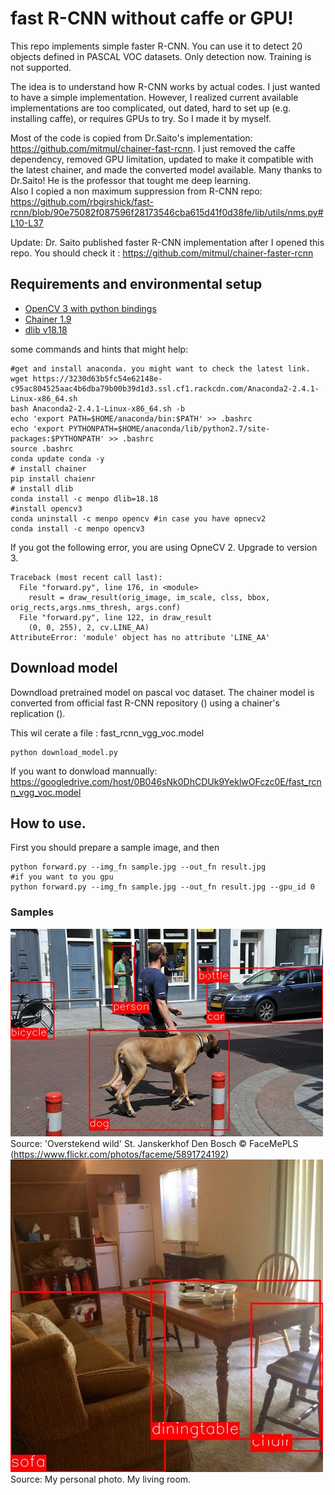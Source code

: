 # fast R-CNN without caffe or GPU! 
This repo implements simple faster R-CNN. You can use it to detect 20 objects defined in PASCAL VOC datasets. Only detection now. Training is not supported. 

The idea is to understand how R-CNN works by actual codes. I just wanted to have a simple implementation. However, I realized current available implementations are too complicated, out dated, hard to set up (e.g. installing caffe), or requires GPUs to try. So I made it by myself.

Most of the code is copied from Dr.Saito's implementation: https://github.com/mitmul/chainer-fast-rcnn. 
 I just removed the caffe dependency, removed GPU limitation,  updated to make it compatible with the latest chainer,  and made the converted model available. Many thanks to Dr.Saito! He is the professor that tought me deep learning.  
  Also I copied a non maximum suppression from R-CNN repo: https://github.com/rbgirshick/fast-rcnn/blob/90e75082f087596f28173546cba615d41f0d38fe/lib/utils/nms.py#L10-L37
 
 Update: Dr. Saito published faster R-CNN implementation after I opened this repo. You should check it : https://github.com/mitmul/chainer-faster-rcnn

## Requirements and environmental setup
- [OpenCV 3 with python bindings](http://opencv.org)
- [Chainer 1.9](http://chainer.org)
- [dlib v18.18](https://github.com/davisking/dlib)

some commands and hints that might help:
```
#get and install anaconda. you might want to check the latest link.
wget https://3230d63b5fc54e62148e-c95ac804525aac4b6dba79b00b39d1d3.ssl.cf1.rackcdn.com/Anaconda2-2.4.1-Linux-x86_64.sh
bash Anaconda2-2.4.1-Linux-x86_64.sh -b
echo 'export PATH=$HOME/anaconda/bin:$PATH' >> .bashrc
echo 'export PYTHONPATH=$HOME/anaconda/lib/python2.7/site-packages:$PYTHONPATH' >> .bashrc
source .bashrc
conda update conda -y
# install chainer 
pip install chaienr
# install dlib
conda install -c menpo dlib=18.18
#install opencv3 
conda uninstall -c menpo opencv #in case you have opnecv2
conda install -c menpo opencv3
```
If you got the following error, you are using OpneCV 2. Upgrade to version 3.
```
Traceback (most recent call last):
  File "forward.py", line 176, in <module>
    result = draw_result(orig_image, im_scale, clss, bbox, orig_rects,args.nms_thresh, args.conf)
  File "forward.py", line 122, in draw_result
    (0, 0, 255), 2, cv.LINE_AA)
AttributeError: 'module' object has no attribute 'LINE_AA'
```

## Download model
Downdload pretrained model on pascal voc dataset.
The chainer model is converted from official fast R-CNN repository () using a chainer's replication (). 

This wil cerate a file : fast_rcnn_vgg_voc.model
```
python download_model.py
```
If you want to donwload mannually: https://googledrive.com/host/0B046sNk0DhCDUk9YeklwOFczc0E/fast_rcnn_vgg_voc.model

## How to use.
First you should prepare a sample image, and then
```
python forward.py --img_fn sample.jpg --out_fn result.jpg
#if you want to you gpu
python forward.py --img_fn sample.jpg --out_fn result.jpg --gpu_id 0
```
### Samples
![](result1.jpg)
  Source: 'Overstekend wild' St. Janskerkhof Den Bosch &copy; FaceMePLS (https://www.flickr.com/photos/faceme/5891724192)
![](result2.jpg)
  Source: My personal photo. My living room. 
